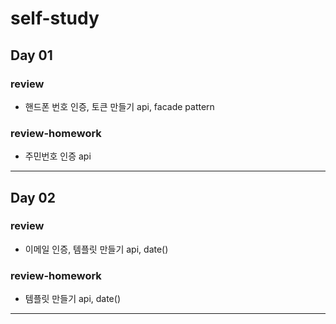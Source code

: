 # self-study

## Day 01

### review

- 핸드폰 번호 인증, 토큰 만들기 api, facade pattern

### review-homework

- 주민번호 인증 api

<hr>

## Day 02

### review

- 이메일 인증, 템플릿 만들기 api, date()

### review-homework

- 템플릿 만들기 api, date()

<hr>
